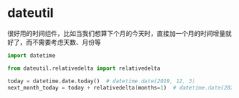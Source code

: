 # dateutil

很好用的时间组件，比如当我们想算下个月的今天时，直接加一个月的时间增量就好了，而不需要考虑天数、月份等

```python
import datetime

from dateutil.relativedelta import relativedelta

today = datetime.date.today()  # datetime.date(2019, 12, 3)
next_month_today = today + relativedelta(months=1)  # datetime.date(2020, 1, 3)
```
